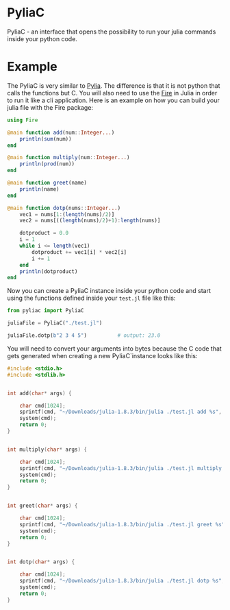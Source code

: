 # PyliaC
PyliaC - an interface that opens the possibility to run your julia commands inside your python code.

# Example
The PyliaC is very similar to [Pylia](https://github.com/WoodyXP/Pylia). The difference is that it is not python that calls the functions but C. You will also need to use the [Fire](https://juliapackages.com/p/fire) in Julia in order to run it like a cli application. Here is an example on how you can build your julia file with the Fire package:
```julia
using Fire

@main function add(num::Integer...)
    println(sum(num))
end

@main function multiply(num::Integer...)
    println(prod(num))
end

@main function greet(name)
    println(name)
end

@main function dotp(nums::Integer...)
    vec1 = nums[1:(length(nums)/2)]
    vec2 = nums[((length(nums)/2)+1):length(nums)]

    dotproduct = 0.0
    i = 1
    while i <= length(vec1)
        dotproduct += vec1[i] * vec2[i]
        i += 1
    end
    println(dotproduct)
end
```

Now you can create a PyliaC instance inside your python code and start using the functions defined inside your ```test.jl``` file like this:
```python
from pyliac import PyliaC

juliaFile = PyliaC("./test.jl")

juliaFile.dotp(b"2 3 4 5")          # output: 23.0
```

You will need to convert your arguments into bytes because the C code that gets generated when creating a new PyliaC`instance looks like this:
```C
#include <stdio.h>
#include <stdlib.h>


int add(char* args) {

    char cmd[1024];
    sprintf(cmd, "~/Downloads/julia-1.8.3/bin/julia ./test.jl add %s", args);
    system(cmd);
    return 0;
}


int multiply(char* args) {

    char cmd[1024];
    sprintf(cmd, "~/Downloads/julia-1.8.3/bin/julia ./test.jl multiply %s", args);
    system(cmd);
    return 0;
}


int greet(char* args) {

    char cmd[1024];
    sprintf(cmd, "~/Downloads/julia-1.8.3/bin/julia ./test.jl greet %s", args);
    system(cmd);
    return 0;
}


int dotp(char* args) {

    char cmd[1024];
    sprintf(cmd, "~/Downloads/julia-1.8.3/bin/julia ./test.jl dotp %s", args);
    system(cmd);
    return 0;
}
```
